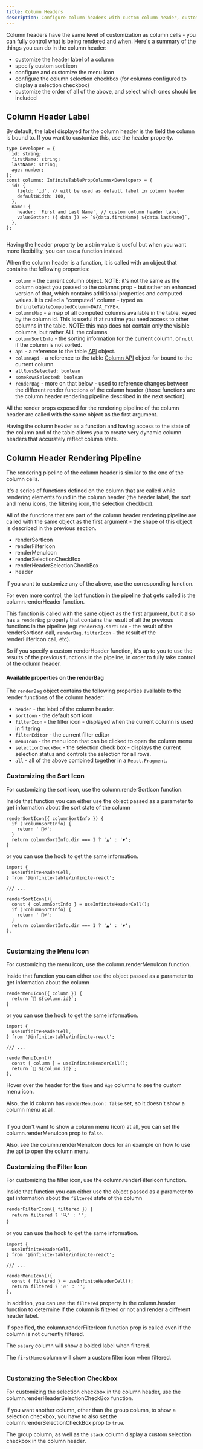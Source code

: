 ```yaml
---
title: Column Headers
description: Configure column headers with custom column header, custom sort icon, menu icon and more.
---
```


Column headers have the same level of customization as column cells - you can fully control what is being rendered and when. Here's a summary of the things you can do in the column header:

- customize the header label of a column
- specify custom sort icon
- configure and customize the menu icon
- configure the column selection chechbox (for columns configured to display a selection checkbox)
- customize the order of all of the above, and select which ones should be included

## Column Header Label

By default, the label displayed for the column header is the <PropLink name="columns.field">field</PropLink> the column is bound to. If you want to customize this, use the <PropLink name="columns.header">header</PropLink> property.

```tsx
type Developer = {
  id: string;
  firstName: string;
  lastName: string;
  age: number;
};
const columns: InfiniteTablePropColumns<Developer> = {
  id: {
    field: 'id', // will be used as default label in column header
    defaultWidth: 100,
  },
  name: {
    header: 'First and Last Name', // custom column header label
    valueGetter: ({ data }) => `${data.firstName} ${data.lastName}`,
  },
};
```

<Sandpack title="Simple table with both default and custom column headers">

```ts file="column-header-example.page.tsx"

```

</Sandpack>

Having the <PropLink name="columns.header">header</PropLink> property be a strin value is useful but when you want more flexibility, you can use a function instead.

When <PropLink name="columns.header" code={false}>the column header</PropLink> is a function, it is called with an object that contains the following properties:

- `column` - the current column object. NOTE: it's not the same as the column object you passed to the <PropLink name="columns">columns</PropLink> prop - but rather an enhanced version of that, which contains additional properties and computed values. It is called a "computed" column - typed as `InfiniteTableComputedColumn<DATA_TYPE>`.
- `columnsMap` - a map of all computed columns available in the table, keyed by the column id. This is useful if at runtime you need access to other columns in the table. NOTE: this map does not contain only the visible columns, but rather ALL the columns.
- `columnSortInfo` - the sorting information for the current column, or `null` if the column is not sorted.
- `api` - a reference to the table [API](/docs/reference/api) object.
- `columnApi` - a reference to the table [Column API](/docs/reference/column-api) object for bound to the current column.
- `allRowsSelected: boolean`
- `someRowsSelected: boolean`
- `renderBag` - more on that below - used to reference changes between the different render functions of the column header (those functions are the column header rendering pipeline described in the next section).

<Note>

All the render props exposed for the rendering pipeline of the column header are called with the same object as the first argument.

</Note>

Having the <PropLink name="column.header" code={false}>column header</PropLink> as a function and having access to the state of the column and of the table allows you to create very dynamic column headers that accurately reflect column state.

## Column Header Rendering Pipeline

The rendering pipeline of the column header is similar to the one of the column cells.

It's a series of functions defined on the column that are called while rendering elements found in the column header (the header label, the sort and menu icons, the filtering icon, the selection checkbox).

All of the functions that are part of the column header rendering pipeline are called with the same object as the first argument - the shape of this object is described in the previous section.

- <PropLink name="columns.renderSortIcon">renderSortIcon</PropLink>
- <PropLink name="columns.renderFilterIcon">renderFilterIcon</PropLink>
- <PropLink name="columns.renderMenuIcon">renderMenuIcon</PropLink>
- <PropLink name="columns.renderSelectionCheckBox">renderSelectionCheckBox</PropLink>
- <PropLink name="columns.renderHeaderSelectionCheckBox">renderHeaderSelectionCheckBox</PropLink>
- <PropLink name="columns.header">header</PropLink>

If you want to customize any of the above, use the corresponding function.

For even more control, the last function in the pipeline that gets called is the <PropLink name="columns.renderHeader">column.renderHeader</PropLink> function.

This function is called with the same object as the first argument, but it also has a `renderBag` property that contains the result of all the previous functions in the pipeline (eg: `renderBag.sortIcon` - the result of the <PropLink name="columns.renderSortIcon">renderSortIcon</PropLink> call, `renderBag.filterIcon` - the result of the <PropLink name="columns.renderFilterIcon">renderFilterIcon</PropLink> call, etc).

So if you specify a custom <PropLink name="columns.renderHeader">renderHeader</PropLink> function, it's up to you to use the results of the previous functions in the pipeline, in order to fully take control of the column header.

#### Available properties on the renderBag

The `renderBag` object contains the following properties available to the render functions of the column header:

- `header` - the label of the column header.
- `sortIcon` - the default sort icon
- `filterIcon` - the filter icon - displayed when the current column is used in filtering
- `filterEditor` - the current filter editor
- `menuIcon` - the menu icon that can be clicked to open the column menu
- `selectionCheckBox` - the selection check box - displays the current selection status and controls the selection for all rows.
- `all` - all of the above combined together in a `React.Fragment`.

### Customizing the Sort Icon

For customizing the sort icon, use the <PropLink name="columns.renderSortIcon">column.renderSortIcon</PropLink> function.

Inside that function you can either use the object passed as a parameter to get information about the sort state of the column

```tsx {1} title="Customizing_the_column_sort_icon"
renderSortIcon({ columnSortInfo }) {
  if (!columnSortInfo) {
    return ' 🤷‍♂️';
  }
  return columnSortInfo.dir === 1 ? '▲' : '▼';
}
```

or you can use the <HookLink name="useInfiniteHeaderCell"/> hook to get the same information.

```tsx {8} title="Customizing_the_column_sort_icon"
import {
  useInfiniteHeaderCell,
} from '@infinite-table/infinite-react';

/// ...

renderSortIcon(){
  const { columnSortInfo } = useInfiniteHeaderCell();
  if (!columnSortInfo) {
    return ' 🤷‍♂️';
  }
  return columnSortInfo.dir === 1 ? '▲' : '▼';
},
```

<Sandpack title="Custom sort icon for the name column">

```ts file="column-sort-icon-example.page.tsx"

```

</Sandpack>

### Customizing the Menu Icon

For customizing the menu icon, use the <PropLink name="columns.renderMenuIcon">column.renderMenuIcon</PropLink> function.

Inside that function you can either use the object passed as a parameter to get information about the column

```tsx {1} title="Customizing_the_menu_icon"
renderMenuIcon({ column }) {
  return `🔧 ${column.id}`;
}
```

or you can use the <HookLink name="useInfiniteHeaderCell"/> hook to get the same information.

```tsx {8} title="Customizing_the_menu_icon"
import {
  useInfiniteHeaderCell,
} from '@infinite-table/infinite-react';

/// ...

renderMenuIcon(){
  const { column } = useInfiniteHeaderCell();
  return `🔧 ${column.id}`;
},
```

<Sandpack title="Custom menu icon for the name and age columns">

<Description>

Hover over the header for the `Name` and `Age` columns to see the custom menu icon.

Also, the id column has `renderMenuIcon: false` set, so it doesn't show a column menu at all.

</Description>

```ts file="column-menu-icon-example.page.tsx"

```

</Sandpack>

<Note>

If you don't want to show a column menu (icon) at all, you can set the <PropLink name="columns.renderMenuIcon">column.renderMenuIcon</PropLink> prop to `false`.

Also, see the <PropLink name="columns.renderMenuIcon">column.renderMenuIcon</PropLink> docs for an example on how to use the api to open the column menu.

</Note>

### Customizing the Filter Icon

For customizing the filter icon, use the <PropLink name="columns.renderFilterIcon">column.renderFilterIcon</PropLink> function.

Inside that function you can either use the object passed as a parameter to get information about the `filtered` state of the column

```tsx {1} title="Customizing_the_filter_icon"
renderFilterIcon({ filtered }) {
  return filtered ? '🔍' : '';
}
```

or you can use the <HookLink name="useInfiniteHeaderCell"/> hook to get the same information.

```tsx {8} title="Customizing_the_menu_icon"
import {
  useInfiniteHeaderCell,
} from '@infinite-table/infinite-react';

/// ...

renderMenuIcon(){
  const { filtered } = useInfiniteHeaderCell();
  return filtered ? '🔥' : '';
},
```

In addition, you can use the `filtered` property in the <PropLink name="columns.header">column.header</PropLink> function to determine if the column is filtered or not and render a different header label.

<Note>

If specified, the <PropLink name="columns.renderFilterIcon">column.renderFilterIcon</PropLink> function prop is called even if the column is not currently filtered.

</Note>

<Sandpack title="Custom filter icons for salary and name columns">

<Description>

The `salary` column will show a bolded label when filtered.

The `firstName` column will show a custom filter icon when filtered.

</Description>

```ts file="column-filter-icon-example.page.tsx"

```

</Sandpack>



### Customizing the Selection Checkbox

For customizing the selection checkbox in the column header, use the <PropLink name="columns.renderHeaderSelectionCheckBox">column.renderHeaderSelectionCheckBox</PropLink> function.

<Note>

If you want another column, other than the group column, to show a selection checkbox, you have to also set the <PropLink name="columns.renderSelectionCheckBox">column.renderSelectionCheckBox</PropLink> prop to `true`.

</Note>

<Sandpack title="Custom header checkbox selection for columns">

<Description>

The group column, as well as the `stack` column display a custom selection checkbox in the column header.

</Description>

```ts file="column-header-selection-checkbox-example.page.tsx"

```

</Sandpack>

